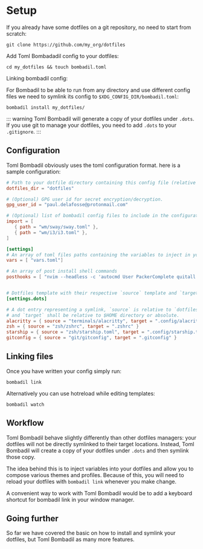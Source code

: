# Setup

If you already have some dotfiles on a git repository, no need to start from scratch:

   ```shell
  git clone https://github.com/my_org/dotfiles
   ```

Add Toml Bombadadil config to your dotfiles:

```shell
cd my_dotfiles && touch bombadil.toml
```

Linking bombadil config:

For Bombadil to be able to run from any directory and use different config files we need to symlink 
its config to `$XDG_CONFIG_DIR/bombadil.toml`:

```shell
bombadil install my_dotfiles/
```

::: warning
Toml Bombadil will generate a copy of your dotfiles under `.dots`. If you use git to manage your dotfiles, 
you need to add `.dots` to your `.gitignore`.
:::
    
## Configuration

Toml Bombadil obviously uses the toml configuration format. 
here is a sample configuration:

```toml
# Path to your dotfile directory containing this config file (relative to $HOME). 
dotfiles_dir = "dotfiles"

# (Optional) GPG user id for secret encryption/decryption.
gpg_user_id = "paul.delafosse@protonmail.com"

# (Optional) list of bombadil config files to include in the configuration. 
import = [
   { path = "wm/sway/sway.toml" },
   { path = "wm/i3/i3.toml" },
]

[settings]
# An array of toml files paths containing the variables to inject in your templatized dotfiles.
vars = [ "vars.toml"]

# An array of post install shell commands
posthooks = [ "nvim --headless -c 'autocmd User PackerComplete quitall' -c 'PackerSync'" ]


# Dotfiles template with their respective `source` template and `target` directories.
[settings.dots]

# A dot entry representing a symlink, `source` is relative to `dotfiles_dir`
# and `target` shall be relative to $HOME directory or absolute.
alacritty = { source = "terminals/alacritty", target = ".config/alacritty" }
zsh = { source = "zsh/zshrc", target = ".zshrc" }
starship = { source = "zsh/starship.toml", target = ".config/starship.toml" }
gitconfig = { source = "git/gitconfig", target = ".gitconfig" }
```

## Linking files

Once you have written your config simply run: 

```shell
bombadil link
```

Alternatively you can use hotreload while editing templates: 
```shell
bombadil watch
```

## Workflow

Toml Bombadil behave slightly differently than other dotfiles managers: 
your dotfiles will not be directly symlinked to their target locations. 
Instead, Toml Bombadil will create a copy of your dotfiles under `.dots` 
and then symlink those copy.

The idea behind this is to inject variables into your dotfiles and allow 
you to compose various themes and profiles. 
Because of this, you will need to reload your dotfiles with `bombadil link` 
whenever you make change.

A convenient way to work with Toml Bombadil would be to add a keyboard shortcut 
for bombadil link in your window manager.

## Going further

So far we have covered the basic on how to install and symlink your dotfiles, 
but Toml Bombadil as many more features.
